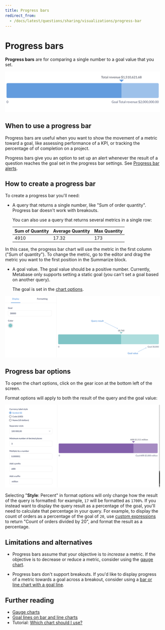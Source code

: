 ```yaml
---
title: Progress bars
redirect_from:
  - /docs/latest/questions/sharing/visualizations/progress-bar
---
```


# Progress bars

**Progress bars** are for comparing a single number to a goal value that you set.

![Progress bar](../images/progress.png)

## When to use a progress bar

Progress bars are useful when you want to show the movement of a metric toward a goal, like assessing performance of a KPI, or tracking the percentage of of completion on a project.

Progress bars give you an option to set up an alert whenever the result of a question reaches the goal set in the progress bar settings. See [Progress bar alerts](../alerts.md#progress-bar-alerts).

## How to create a progress bar

To create a progress bar you'll need:

- A query that returns a single number, like "Sum of order quantity". Progress bar doesn't work with breakouts.

  You can also use a query that returns several metrics in a single row:

  | Sum of Quantity | Average Quantity | Max Quantity |
  | --------------- | ---------------- | ------------ |
  | 4910            | 17.32            | 173          |

In this case, the progress bar chart will use the metric in the first column ("Sum of quantity"). To change the metric, go to the editor and drag the metric you want to the first position in the Summarize block.

- A goal value. The goal value should be a positive number. Currently, Metabase only supports setting a static goal (you can't set a goal based on another query).

  The goal is set in the [chart options](#progress-bar-options).

![Progress bar KPI](../images/progress-bar-elements.png)

## Progress bar options

To open the chart options, click on the gear icon at the bottom left of the screen.

Format options will apply to both the result of the query and the goal value:

![Progress bar with format applied](../images/progress-with-format.png)

Selecting "**Style**: Percent" in format options will only change how the result of the query is formatted: for example, `17` will be formatted as `1700%`. If you instead want to display the query result as a percentage of the goal, you'll need to calculate that percentage in your query. For example, to display the count of orders as a percentage of the goal of `20`, use [custom expressions](../query-builder/expressions.md) to return "Count of orders divided by 20", and format the result as a percentage.

## Limitations and alternatives

- Progress bars assume that your objective is to _increase_ a metric. If the objective is to decrease or reduce a metric, consider using the [gauge chart](gauge.md).

- Progress bars don't support breakouts. If you'd like to display progress of a metric towards a goal across a breakout, consider using a [bar or line chart with a goal line](line-bar-and-area-charts.md#goal-lines).

## Further reading

- [Gauge charts](./gauge.md)
- [Goal lines on bar and line charts](./line-bar-and-area-charts.md#goal-lines)
- Tutorial: [Which chart should I use?](https://www.metabase.com/learn/metabase-basics/querying-and-dashboards/visualization/chart-guide)
